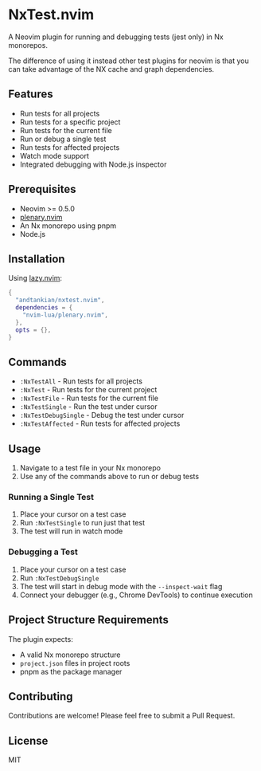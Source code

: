 # NxTest.nvim

A Neovim plugin for running and debugging tests (jest only) in Nx monorepos.

The difference of using it instead other test plugins for neovim is that you can take advantage of the NX cache and graph dependencies.

## Features

- Run tests for all projects
- Run tests for a specific project
- Run tests for the current file
- Run or debug a single test
- Run tests for affected projects
- Watch mode support
- Integrated debugging with Node.js inspector

## Prerequisites

- Neovim >= 0.5.0
- [plenary.nvim](https://github.com/nvim-lua/plenary.nvim)
- An Nx monorepo using pnpm
- Node.js

## Installation

Using [lazy.nvim](https://github.com/folke/lazy.nvim):

```lua
{
  "andtankian/nxtest.nvim",
  dependencies = {
    "nvim-lua/plenary.nvim",
  },
  opts = {},
}
```

## Commands

- `:NxTestAll` - Run tests for all projects
- `:NxTest` - Run tests for the current project
- `:NxTestFile` - Run tests for the current file
- `:NxTestSingle` - Run the test under cursor
- `:NxTestDebugSingle` - Debug the test under cursor
- `:NxTestAffected` - Run tests for affected projects

## Usage

1. Navigate to a test file in your Nx monorepo
2. Use any of the commands above to run or debug tests

### Running a Single Test

1. Place your cursor on a test case
2. Run `:NxTestSingle` to run just that test
3. The test will run in watch mode

### Debugging a Test

1. Place your cursor on a test case
2. Run `:NxTestDebugSingle`
3. The test will start in debug mode with the `--inspect-wait` flag
4. Connect your debugger (e.g., Chrome DevTools) to continue execution

## Project Structure Requirements

The plugin expects:
- A valid Nx monorepo structure
- `project.json` files in project roots
- pnpm as the package manager

## Contributing

Contributions are welcome! Please feel free to submit a Pull Request.

## License

MIT
